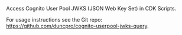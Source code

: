 Access Cognito User Pool JWKS (JSON Web Key Set) in CDK Scripts.

For usage instructions see the Git repo: https://github.com/duncpro/cognito-userpool-jwks-query.
